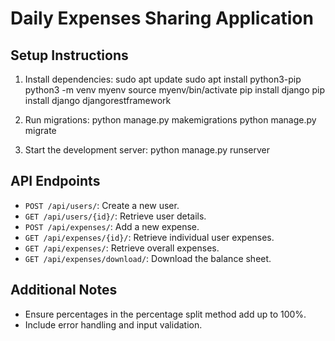 # Daily Expenses Sharing Application

## Setup Instructions

1. Install dependencies:
   sudo apt update
   sudo apt install python3-pip
   python3 -m venv myenv
   source myenv/bin/activate
   pip install django
   pip install django djangorestframework  

4. Run migrations:
    python manage.py makemigrations
    python manage.py migrate

2. Start the development server:
    python manage.py runserver

## API Endpoints

- `POST /api/users/`: Create a new user.
- `GET /api/users/{id}/`: Retrieve user details.
- `POST /api/expenses/`: Add a new expense.
- `GET /api/expenses/{id}/`: Retrieve individual user expenses.
- `GET /api/expenses/`: Retrieve overall expenses.
- `GET /api/expenses/download/`: Download the balance sheet.

## Additional Notes

- Ensure percentages in the percentage split method add up to 100%.
- Include error handling and input validation.
